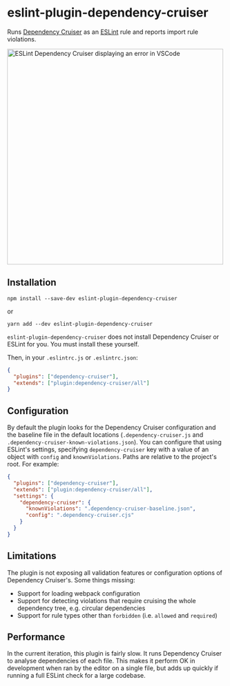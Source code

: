 # eslint-plugin-dependency-cruiser

Runs [Dependency Cruiser](https://github.com/sverweij/dependency-cruiser) as an
[ESLint](https://eslint.org) rule and reports import rule violations.

<img width="500" alt="ESLint Dependency Cruiser displaying an error in VSCode" src="https://user-images.githubusercontent.com/4643658/179498433-8c691601-9e47-4fe2-a85c-ef56693903f1.png">

## Installation

```console
npm install --save-dev eslint-plugin-dependency-cruiser
```

or

```console
yarn add --dev eslint-plugin-dependency-cruiser
```

`eslint-plugin-dependency-cruiser` does not install Dependency Cruiser or ESLint
for you. You must install these yourself.

Then, in your `.eslintrc.js` or `.eslintrc.json`:

```json
{
  "plugins": ["dependency-cruiser"],
  "extends": ["plugin:dependency-cruiser/all"]
}
```

## Configuration

By default the plugin looks for the Dependency Cruiser configuration and the
baseline file in the default locations (`.dependency-cruiser.js` and
`.dependency-cruiser-known-violations.json`). You can configure that using
ESLint's settings, specifying `dependency-cruiser` key with a value of an object
with `config` and `knownViolations`. Paths are relative to the project's root.
For example:

```json
{
  "plugins": ["dependency-cruiser"],
  "extends": ["plugin:dependency-cruiser/all"],
  "settings": {
    "dependency-cruiser": {
      "knownViolations": ".dependency-cruiser-baseline.json",
      "config": ".dependency-cruiser.cjs"
    }
  }
}
```

## Limitations

The plugin is not exposing all validation features or configuration options of
Dependency Cruiser's. Some things missing:

- Support for loading webpack configuration
- Support for detecting violations that require cruising the whole dependency
  tree, e.g. circular dependencies
- Support for rule types other than `forbidden` (i.e. `allowed` and `required`)

## Performance

In the current iteration, this plugin is fairly slow. It runs Dependency Cruiser to analyse 
dependencies of each file. This makes it perform OK in development when ran by the editor on 
a single file, but adds up quickly if running a full ESLint check for a large codebase.
